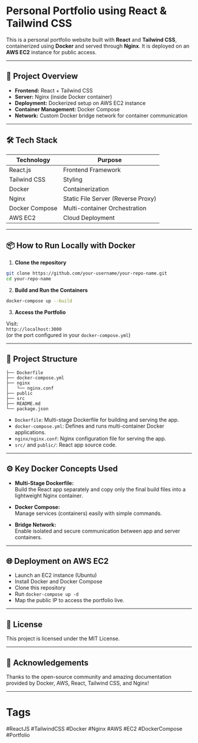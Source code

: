 
# Personal Portfolio using React & Tailwind CSS

This is a personal portfolio website built with **React** and **Tailwind CSS**, containerized using **Docker** and served through **Nginx**. It is deployed on an **AWS EC2** instance for public access.

---

## 🚀 Project Overview

- **Frontend:** React + Tailwind CSS  
- **Server:** Nginx (inside Docker container)  
- **Deployment:** Dockerized setup on AWS EC2 instance  
- **Container Management:** Docker Compose  
- **Network:** Custom Docker bridge network for container communication

---

## 🛠️ Tech Stack

| Technology | Purpose |
|------------|---------|
| React.js | Frontend Framework |
| Tailwind CSS | Styling |
| Docker | Containerization |
| Nginx | Static File Server (Reverse Proxy) |
| Docker Compose | Multi-container Orchestration |
| AWS EC2 | Cloud Deployment |

---

## 📦 How to Run Locally with Docker

1. **Clone the repository**

```bash
git clone https://github.com/your-username/your-repo-name.git
cd your-repo-name
```

2. **Build and Run the Containers**

```bash
docker-compose up --build
```

3. **Access the Portfolio**

Visit:  
`http://localhost:3000`  
(or the port configured in your `docker-compose.yml`)

---

## 📝 Project Structure

```
├── Dockerfile
├── docker-compose.yml
├── nginx
│   └── nginx.conf
├── public
├── src
├── README.md
└── package.json
```

- `Dockerfile`: Multi-stage Dockerfile for building and serving the app.
- `docker-compose.yml`: Defines and runs multi-container Docker applications.
- `nginx/nginx.conf`: Nginx configuration file for serving the app.
- `src/` and `public/`: React app source code.

---

## ⚙️ Key Docker Concepts Used

- **Multi-Stage Dockerfile:**  
  Build the React app separately and copy only the final build files into a lightweight Nginx container.

- **Docker Compose:**  
  Manage services (containers) easily with simple commands.

- **Bridge Network:**  
  Enable isolated and secure communication between app and server containers.

---

## 🌐 Deployment on AWS EC2

- Launch an EC2 instance (Ubuntu)
- Install Docker and Docker Compose
- Clone this repository
- Run `docker-compose up -d`
- Map the public IP to access the portfolio live.

---

## 📄 License

This project is licensed under the MIT License.

---

## 🙌 Acknowledgements

Thanks to the open-source community and amazing documentation provided by Docker, AWS, React, Tailwind CSS, and Nginx!

---

# Tags  
#ReactJS #TailwindCSS #Docker #Nginx #AWS #EC2 #DockerCompose #Portfolio

